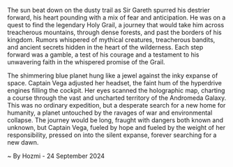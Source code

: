 
The sun beat down on the dusty trail as Sir Gareth spurred his destrier forward, his heart pounding with a mix of fear and anticipation. He was on a quest to find the legendary Holy Grail, a journey that would take him across treacherous mountains, through dense forests, and past the borders of his kingdom. Rumors whispered of mythical creatures, treacherous bandits, and ancient secrets hidden in the heart of the wilderness. Each step forward was a gamble, a test of his courage and a testament to his unwavering faith in the whispered promise of the Grail.

The shimmering blue planet hung like a jewel against the inky expanse of space. Captain Vega adjusted her headset, the faint hum of the hyperdrive engines filling the cockpit. Her eyes scanned the holographic map, charting a course through the vast and uncharted territory of the Andromeda Galaxy. This was no ordinary expedition, but a desperate search for a new home for humanity, a planet untouched by the ravages of war and environmental collapse. The journey would be long, fraught with dangers both known and unknown, but Captain Vega, fueled by hope and fueled by the weight of her responsibility, pressed on into the silent expanse, forever searching for a new dawn. 

~ By Hozmi - 24 September 2024
